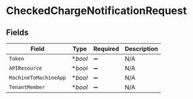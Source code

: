 # CheckedChargeNotificationRequest


## Fields

| Field                 | Type                  | Required              | Description           |
| --------------------- | --------------------- | --------------------- | --------------------- |
| `Token`               | **bool*               | :heavy_minus_sign:    | N/A                   |
| `APIResource`         | **bool*               | :heavy_minus_sign:    | N/A                   |
| `MachineToMachineApp` | **bool*               | :heavy_minus_sign:    | N/A                   |
| `TenantMember`        | **bool*               | :heavy_minus_sign:    | N/A                   |